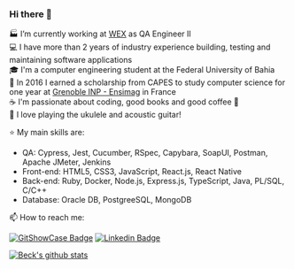 ### Hi there 👋

🏭 I’m currently working at [WEX](https://www.wexinc.com/) as QA Engineer II  
💻 I have more than 2 years of industry experience building, testing and maintaining software applications  
🎓 I'm a computer engineering student at the Federal University of Bahia  
🥐 In 2016 I earned a scholarship from CAPES to study computer science for one year at [Grenoble INP - Ensimag](https://ensimag.grenoble-inp.fr/) in France  
☕ I'm passionate about coding, good books and good coffee 💖  
🎸 I love playing the ukulele and acoustic guitar!  

⭐ My main skills are:
- QA: Cypress, Jest, Cucumber, RSpec, Capybara, SoapUI, Postman, Apache JMeter, Jenkins
- Front-end: HTML5, CSS3, JavaScript, React.js, React Native  
- Back-end: Ruby, Docker, Node.js, Express.js, TypeScript, Java, PL/SQL, C/C++  
- Database: Oracle DB, PostgreeSQL, MongoDB  
  
📫 How to reach me:  

[![GitShowCase Badge](https://img.shields.io/badge/GitShowCase-100000?style=for-the-badge&logo=github&logoColor=white)](https://www.gitshowcase.com/matheus-beck)
[![Linkedin Badge](https://img.shields.io/badge/LinkedIn-0077B5?style=for-the-badge&logo=linkedin&logoColor=white)](https://www.linkedin.com/in/matheus-beck/)  

[![Beck's github stats](https://github-readme-stats.vercel.app/api?username=matheus-beck)](https://github.com/matheus-beck)
